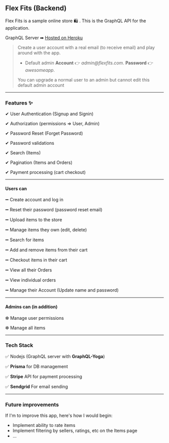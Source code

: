 ## Flex Fits (Backend)

Flex Fits is a sample online store 🛍 . This is the GraphQL API for the application.

GraphQL Server ➡ [Hosted on Heroku](https://flex-fits-server.herokuapp.com)

> Create a user account with a real email (to receive email) and play around with the app.
>
> - Default admin **Account** 👉 _admin@flexfits.com_. **Password** 👉 _awesomeapp_.
>
> You can upgrade a normal user to an admin but cannot edit this default admin account

---

### Features ✨

✔ User Authentication (Signup and Signin)

✔ Authorization (permissions => User, Admin)

✔ Password Reset (Forget Password)

✔ Password validations

✔ Search (Items)

✔ Pagination (Items and Orders)

✔ Payment processing (cart checkout)

---

#### Users can

➖ Create account and log in

➖ Reset their password (password reset email)

➖ Upload items to the store

➖ Manage items they own (edit, delete)

➖ Search for items

➖ Add and remove items from their cart

➖ Checkout items in their cart

➖ View all their Orders

➖ View individual orders

➖ Manage their Account (Update name and password)

---

#### Admins can (in addition)

❇ Manage user permissions

❇ Manage all items

---

### Tech Stack

✅ Nodejs (GraphQL server with **GraphQL-Yoga**)

✅ **Prisma** for DB management

✅ **Stripe** API for payment processing

✅ **Sendgrid** For email sending

---

### Future improvements

If I'm to improve this app, here's how I would begin:

- Implement ability to rate items
- Implement filtering by sellers, ratings, etc on the Items page
- ...
